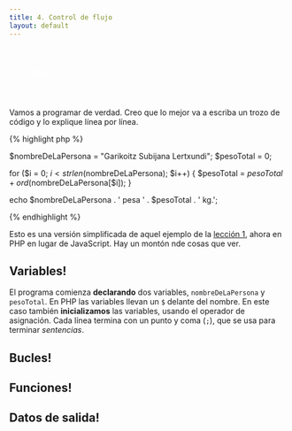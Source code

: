 ```yaml
---
title: 4. Control de flujo
layout: default
---
```


<div style="width: 100%; padding: 40px; color: white; font-weight: bold; text-align-enter">flujo</div>

Vamos a programar de verdad. Creo que lo mejor va a escriba un trozo de código y lo explique línea 
por línea.

{% highlight php %}

$nombreDeLaPersona = "Garikoitz Subijana Lertxundi";
$pesoTotal = 0;

for ($i = 0; $i < strlen($nombreDeLaPersona); $i++) {
    $pesoTotal = $pesoTotal + ord($nombreDeLaPersona[$i]);
}

echo $nombreDeLaPersona . ' pesa ' . $pesoTotal . ' kg.';

{% endhighlight %}

Esto es una versión simplificada de aquel ejemplo de la [lección 1](/lecciones/1/), ahora en PHP en lugar de JavaScript. Hay un montón nde cosas que ver.

## Variables!

El programa comienza **declarando** dos variables, `nombreDeLaPersona` y `pesoTotal`. En PHP las variables
llevan un `$` delante del nombre. En este caso también **inicializamos** las variables, usando el operador
de asignación. Cada línea termina con un punto y coma (`;`), que se usa para terminar *sentencias*.

## Bucles!

## Funciones!

## Datos de salida!

